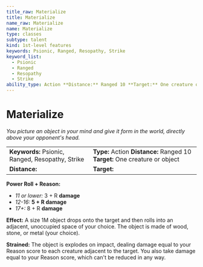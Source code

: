 ```yaml
---
title_raw: Materialize
title: Materialize
name_raw: Materialize
name: Materialize
type: classes
subtype: talent
kind: 1st-level features
keywords: Psionic, Ranged, Resopathy, Strike
keyword_list:
  - Psionic
  - Ranged
  - Resopathy
  - Strike
ability_type: Action **Distance:** Ranged 10 **Target:** One creature or object
---
```


# Materialize

*You picture an object in your mind and give it form in the world, directly above your opponent's head.*

|                                                  |                                                                             |
| :----------------------------------------------- | :-------------------------------------------------------------------------- |
| **Keywords:** Psionic, Ranged, Resopathy, Strike | **Type:** Action **Distance:** Ranged 10 **Target:** One creature or object |
| **Distance:**                                    | **Target:**                                                                 |

**Power Roll + Reason:**

- *11 or lower:* 3 + R **damage**
- *12-16:* **5 + R damage**
- *17+:* 8 + R **damage**

**Effect:** A size 1M object drops onto the target and then rolls into an adjacent, unoccupied space of your choice. The object is made of wood, stone, or metal (your choice).

**Strained:** The object is explodes on impact, dealing damage equal to your Reason score to each creature adjacent to the target. You also take damage equal to your Reason score, which can't be reduced in any way.
